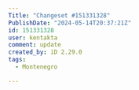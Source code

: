 ```yaml
---
Title: "Changeset #151331328"
PublishDate: "2024-05-14T20:37:21Z"
id: 151331328
user: kentakta
comment: update
created_by: iD 2.29.0
tags:
  - Montenegro

---
```

